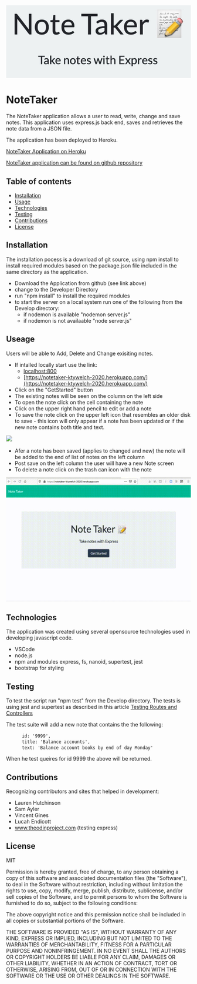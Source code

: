 ![](./images/notetaker.jpg)
# NoteTaker

The NoteTaker application allows a user to read, write, change and save notes. This application uses  express.js back end, saves and retrieves the note data from a JSON file.

The application has been deployed to Heroku.

[NoteTaker Application on Heroku](https://notetaker-ktywelch-2020.herokuapp.com/)

[NoteTaker application can be found on github repository ](https://github.com/ktywelch/NoteTaker)

## Table of contents
* [Installation](#Installation)
* [Usage](#Usage)
* [Technologies](#Technologies)
* [Testing](#Testing)
* [Contributions](#Contributions)
* [License](#License)
## Installation
The installation pocess is a download of git source, using npm install to install required modules based on the package.json file included in the same directory as the application.

* Download the Application from github (see link above)
* change to the Developer Directory 
* run "npm install" to install the required modules
* to start the server on a local system run one of the following from the Develop directory:
    * if nodemon is available "nodemon server.js"
    * if nodemon is not availaable "node server.js"

## Useage
Users will be able to Add, Delete and Change exisiting notes. 

* If intalled locally start use the link:
    * [localhost:800](http://localhost:8000)
    * [https://notetaker-ktywelch-2020.herokuapp.com/](https://notetaker-ktywelch-2020.herokuapp.com/)
* Click on the "GetStarted" button
* The existing notes will be seen on the column on the left side
* To open the note click on the cell containing the note
* Click on the upper right hand pencil to edit or add a note
* To save the note click on the upper left icon that resembles an older disk to save - this icon will only appear if a note has been updated or if the new note contains both title and text.

![](./images/NoteTakerIcon.gif)

* Afer a note has been saved (applies to changed and new) the note will be added to the end of list of notes on the left column
* Post save on the left column the user will have a new Note screen
* To delete a note click on the trash can icon with the note

![](./images/notetaker.gif)

## Technologies
The application was created using several opensource technologies used in developing javascript code.

* VSCode
* node.js
* npm and modules express, fs, nanoid, supertest, jest
* bootstrap for styling

## Testing
To test the script run "npm test" from the Develop directory. The tests is using jest and supertest as described in this article [Testing Routes and Controllers](https://www.theodinproject.com/courses/nodejs/lessons/testing-routes-and-controllers)

The test suite will add a new note that contains the the following: 
```
      id: '9999',
      title: 'Balance accounts',
      text: 'Balance account books by end of day Monday'
```

When he test queires for id 9999 the above will be returned.

## Contributions
Recognizing contributors and sites that helped in development:

* Lauren Hutchinson 
* Sam Ayler 
* Vincent Gines 
* Lucah Endicott
* www.theodinproject.com (testing express)

## License
MIT

Permission is hereby granted, free of charge, to any person obtaining a copy
of this software and associated documentation files (the "Software"), to deal
in the Software without restriction, including without limitation the rights
to use, copy, modify, merge, publish, distribute, sublicense, and/or sell
copies of the Software, and to permit persons to whom the Software is
furnished to do so, subject to the following conditions:

The above copyright notice and this permission notice shall be included in all
copies or substantial portions of the Software.

THE SOFTWARE IS PROVIDED "AS IS", WITHOUT WARRANTY OF ANY KIND, EXPRESS OR
IMPLIED, INCLUDING BUT NOT LIMITED TO THE WARRANTIES OF MERCHANTABILITY,
FITNESS FOR A PARTICULAR PURPOSE AND NONINFRINGEMENT. IN NO EVENT SHALL THE
AUTHORS OR COPYRIGHT HOLDERS BE LIABLE FOR ANY CLAIM, DAMAGES OR OTHER
LIABILITY, WHETHER IN AN ACTION OF CONTRACT, TORT OR OTHERWISE, ARISING FROM,
OUT OF OR IN CONNECTION WITH THE SOFTWARE OR THE USE OR OTHER DEALINGS IN THE
SOFTWARE.